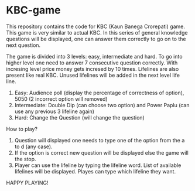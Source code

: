 # KBC-game

This repository contains the code for KBC (Kaun Banega Crorepati) game. This game is very similar to actual KBC. In this series of general knowledge questions will be displayed, one can answer them correctly to go on to the next question.

The game is divided into 3 levels: easy, intermediate and hard. To go into higher level one need to answer 7 consecutive question correctly. With incresing level price money gets incresed by 10 times.
Lifelines are also present like real KBC. Unused lifelines will be added in the next level life line.
1. Easy: Audience poll (display the percentage of correctness of option), 5050 (2 incorrect option will removed)
2. Intermediate: Double Dip (can choose two option) and Power Paplu (can use any previous 3 lifeline again)
3. Hard: Change the Question (will change the question)

How to play?

1. Question will displayed one needs to type one of the option from the a to d (any case).
2. If the option is correct new question will be displayed else the game will the stop.
3. Player can use the lifeline by typing the lifeline word. List of available lifelines will be displayed. Playes can type which lifeline they want.


HAPPY PLAYING!
